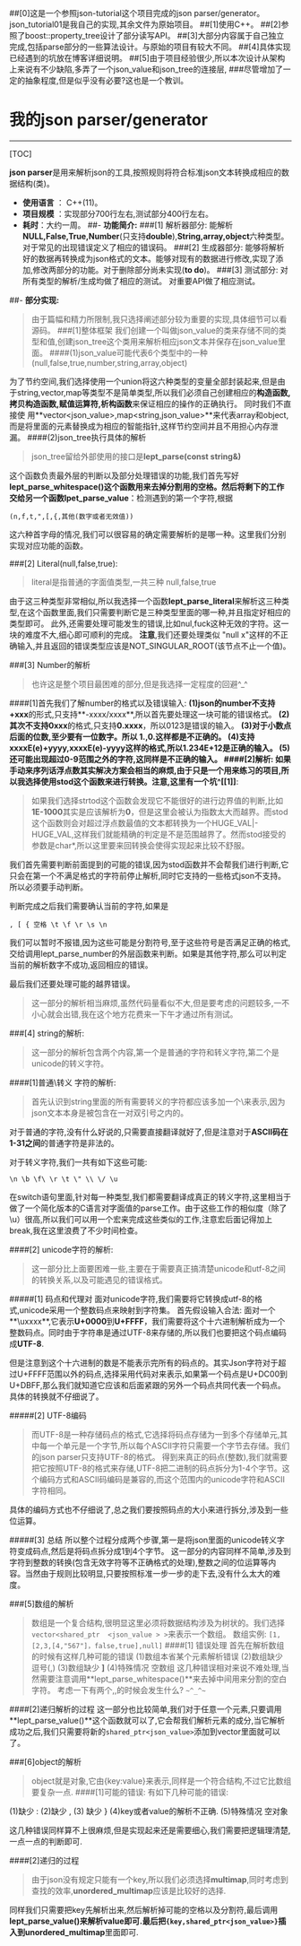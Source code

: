 ##[0]这是一个参照json-tutorial这个项目完成的json parser/generator。json_tutorial01是我自己的实现,其余文件为原始项目。
##[1]使用C++。
##[2]参照了boost::property_tree设计了部分读写API。
##[3]大部分内容属于自己独立完成,包括parse部分的一些算法设计。与原始的项目有较大不同。
##[4]具体实现已经遇到的坑放在博客详细说明。
##[5]由于项目经验很少,所以本次设计从架构上来说有不少缺陷,多弄了一个json_value和json_tree的连接层,
###尽管增加了一定的抽象程度,但是似乎没有必要?这也是一个教训。

# 我的json parser/generator
-------------------
[TOC]

**json parser**是用来解析json的工具,按照规则将符合标准json文本转换成相应的数据结构(类)。


- **使用语言** ： C++(11)。
- **项目规模** ：实现部分700行左右,测试部分400行左右。
- **耗时**：大约一周。
##- **功能简介:**
###[1] 解析器部分:
能解析**NULL,False,True,Number**(只支持**double**),**String,array,object**六种类型。对于常见的出现错误定义了相应的错误码。
###[2] 生成器部分:
能够将解析好的数据再转换成为json格式的文本。能够对现有的数据进行修改,实现了添加,修改两部分的功能。对于删除部分尚未实现(**to do**)。
###[3] 测试部分:
对所有类型的解析/生成均做了相应的测试。
对重要API做了相应测试。



##- **部分实现:**
>由于篇幅和精力所限制,我只选择阐述部分较为重要的实现,具体细节可以看源码。
###[1]整体框架
>我们创建一个叫做json_value的类来存储不同的类型和值,创建json_tree这个类用来解析相应json文本并保存在json_value里面。
####(1)json_value可能代表6个类型中的一种
>(null,false,true,number,string,array,object)

 为了节约空间,我们选择使用一个union将这六种类型的变量全部封装起来,但是由于string,vector,map等类型不是简单类型,所以我们必须自己创建相应的**构造函数,拷贝构造函数,赋值运算符,析构函数**来保证相应的操作的正确执行。
同时我们不直接使			用**vector<json_value>,map<string,json_value>**来代表array和object,而是将里面的元素替换成为相应的智能指针,这样节约空间并且不用担心内存泄漏。
####(2)json_tree执行具体的解析
>json_tree留给外部使用的接口是**lept_parse(const string&)**

这个函数负责最外层的判断以及部分处理错误的功能,我们首先写好**lept_parse_whitespace()**这个函数用来去掉分割用的空格。然后将剩下的工作交给另一个函数**lpet_parse_value**：检测遇到的第一个字符,根据

```
(n,f,t,",[,{,其他(数字或者无效值))
```
这六种首字母的情况,我们可以很容易的确定需要解析的是哪一种。这里我们分别实现对应功能的函数。

###[2] Literal(null,false,true):
>literal是指普通的字面值类型,一共三种 null,false,true

由于这三种类型非常相似,所以我选择一个函数**lept_parse_literal**来解析这三种类型,在这个函数里面,我们只需要判断它是三种类型里面的哪一种,并且指定好相应的类型即可。
此外,还需要处理可能发生的错误,比如nul,fuck这种无效的字符。这一块的难度不大,细心即可顺利的完成。
**注意**,我们还要处理类似 "null x"这样的不正确输入,并且返回的错误类型应该是NOT_SINGULAR_ROOT(该节点不止一个值)。

###[3] Number的解析
>也许这是整个项目最困难的部分,但是我选择一定程度的回避^_^

####[1]首先我们了解number的格式以及错误输入:
**(1)**json的number不支持**+xxx**的形式,只支持**-xxxx/xxxx**,所以首先要处理这一块可能的错误格式。
**(2)**其次不支持**0xxx**的格式,只支持**0.xxxx**，所以0123是错误的输入。
**(3)**对于小数点后面的位数,至少要有一位数字。所以
**1.**,**0.**这样都是不正确的。
**(4)**支持**xxxxE(e)+yyyy,xxxxE(e)-yyyy**这样的格式,所以**1.234E+12**是正确的输入。
**(5)**还可能出现超过**0-9**范围之外的字符,这同样是不正确的输入。
####[2]解析:
如果手动来序列话浮点数其实解决方案会相当的麻烦,由于只是一个用来练习的项目,所以我选择使用stod这个函数来进行转换。注意,这里有一个**坑^[[1]]**:
>如果我们选择strtod这个函数会发现它不能很好的进行边界值的判断,比如**1E-1000**其实是应该解析为**0**，但是这里会被认为指数太大而越界。而stod这个函数则会对超过浮点数最值的文本都转换为一个HUGE_VAL|-HUGE_VAL,这样我们就能精确的判定是不是范围越界了。然而stod接受的参数是char*,所以这里要来回转换会使得实现起来比较不舒服。

我们首先需要判断前面提到的可能的错误,因为stod函数并不会帮我们进行判断,它只会在第一个不满足格式的字符前停止解析,同时它支持的一些格式json不支持。所以必须要手动判断。

判断完成之后我们需要确认当前的字符,如果是

    , [ { 空格 \t \f \r \s \n
我们可以暂时不报错,因为这些可能是分割符号,至于这些符号是否满足正确的格式,交给调用lept_parse_number的外层函数来判断。如果是其他字符,那么可以判定当前的解析数字不成功,返回相应的错误。

最后我们还要处理可能的越界错误。
>这一部分的解析相当麻烦,虽然代码量看似不大,但是要考虑的问题较多,一不小心就会出错,我在这个地方花费来一下午才通过所有测试。

###[4] string的解析:
>这一部分的解析包含两个内容,第一个是普通的字符和转义字符,第二个是unicode的转义字符。

####[1]普通\转义 字符的解析:
>首先认识到string里面的所有需要转义的字符都应该多加一个\来表示,因为json文本本身是被包含在一对双引号之内的。

对于普通的字符,没有什么好说的,只需要直接翻译就好了,但是注意对于**ASCII码在1-31之间**的普通字符是非法的。

对于转义字符,我们一共有如下这些可能:

    \n \b \f\ \r \t \" \\ \/ \u 
在switch语句里面,针对每一种类型,我们都需要翻译成真正的转义字符,这里相当于做了一个简化版本的C语言对字面值的parse工作。由于这些工作的相似度（除了\u）很高,所以我们可以用一个宏来完成这些类似的工作,注意宏后面记得加上break,我在这里浪费了不少时间检查。

####[2] unicode字符的解析:
>这一部分比上面要困难一些,主要在于需要真正搞清楚unicode和utf-8之间的转换关系,以及可能遇见的错误格式。

#####[1] 码点和代理对
面对unicode字符,我们需要将它转换成utf-8的格式,unicode采用一个整数码点来映射到字符集。
首先假设输入合法:
面对一个**\uxxxx**,它表示**U+0000**到**U+FFFF**，我们需要将这个十六进制解析成为一个整数码点。同时由于字符串是通过UTF-8来存储的,所以我们也要把这个码点编码成**UTF-8**.

但是注意到这个十六进制的数是不能表示完所有的码点的。其实Json字符对于超过U+FFFF范围以外的码点,选择采用代码对来表示,如果第一个码点是U+DC00到U+DBFF,那么我们就知道它应该和后面紧跟的另外一个码点共同代表一个码点。具体的转换就不仔细说了。

#####[2] UTF-8编码
>而UTF-8是一种存储码点的格式,它选择将码点存储为一到多个存储单元,其中每一个单元是一个字节,所以每个ASCII字符只需要一个字节去存储。我们的json parser只支持UTF-8的格式。
得到来真正的码点(整数),我们就需要把它按照UTF-8的格式来存储,UTF-8把二进制的码点拆分为1-4个字节。这个编码方式和ASCII码编码是兼容的,而这个范围内的unicode字符和ASCII字符相同。

具体的编码方式也不仔细说了,总之我们要按照码点的大小来进行拆分,涉及到一些位运算。

#####[3] 总结
所以整个过程分成两个步骤,第一是将json里面的unicode转义字符变成码点,然后是将码点拆分成1到4个字节。
这一部分的内容同样不简单,涉及到字符到整数的转换(包含无效字符等不正确格式的处理),整数之间的位运算等内容。当然由于规则比较明显,只要按照标准一步一步的走下去,没有什么太大的难度。

###[5]数组的解析
>数组是一个复合结构,很明显这里必须将数据结构涉及为树状的。我们选择`vector<shared_ptr  <json_value > >`来表示一个数组。 
>数组实例: `[1,[2,3,[4,"567"]，false,true],null]`
####[1] 错误处理
首先在解析数组的时候有这样几种可能的错误
(1)数组本省某个元素解析错误
(2)数组缺少 逗号(,)
(3)数组缺少 **]**
(4)特殊情况 空数组
这几种错误相对来说不难处理,当然需要注意调用**lept_parse_whitespace()**来去掉中间用来分割的空白字符。
>考虑一下有两个,,的时候会发生什么? `~^_^~`

####[2]递归解析的过程
这一部分也比较简单,我们对于任意一个元素,只要调用**lept_parse_value()**这个函数就可以了,它会帮我们解析元素的成分,当它解析成功之后,我们只需要将新的`shared_ptr<json_value>`添加到vector里面就可以了。

###[6]object的解析
>object就是对象,它由{key:value}来表示,同样是一个符合结构,不过它比数组要复杂一点.
####[1]可能的错误:
>有如下几种可能的错误:

(1)缺少 :
(2)缺少 ,
(3) 缺少 }
(4)key或者value的解析不正确.
(5)特殊情况 空对象

这几种错误同样算不上很麻烦,但是实现起来还是需要细心,我们需要把逻辑理清楚,一点一点的判断即可.

####[2]递归的过程
>由于json没有规定只能有一个key,所以我们必须选择**multimap**,同时考虑到查找的效率,**unordered_multimap**应该是比较好的选择.

同样我们只需要把key先解析出来,然后解析掉可能的空格以及分割符,最后调用**lept_parse_value()**来解析value即可.最后把**`{key,shared_ptr<json_value>}`**插入到**unordered_multimap**里面即可.




